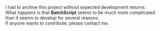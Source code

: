 I had to archive this project without expected development returns.  
What happens is that **BatchScript** seems to be much more complicated than it seems to develop for several reasons.  
If anyone wants to contribute, please contact me.
